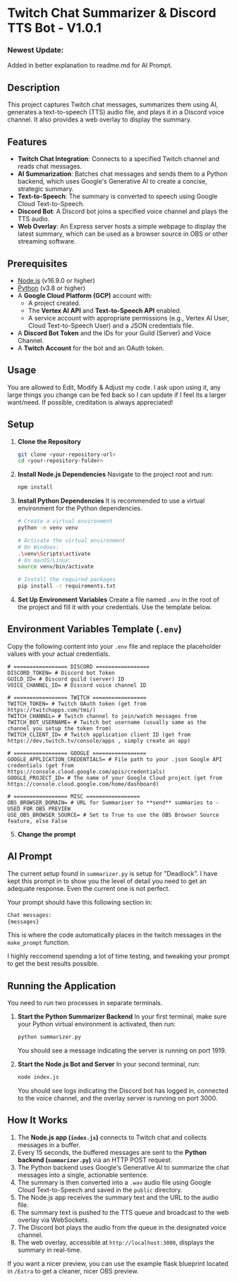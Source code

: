 # Twitch Chat Summarizer & Discord TTS Bot - V1.0.1

### Newest Update:
Added in better explanation to readme.md for AI Prompt.

## Description
This project captures Twitch chat messages, summarizes them using AI, generates a text-to-speech (TTS) audio file, and plays it in a Discord voice channel. It also provides a web overlay to display the summary.

## Features

- **Twitch Chat Integration**: Connects to a specified Twitch channel and reads chat messages.
- **AI Summarization**: Batches chat messages and sends them to a Python backend, which uses Google's Generative AI to create a concise, strategic summary.
- **Text-to-Speech**: The summary is converted to speech using Google Cloud Text-to-Speech.
- **Discord Bot**: A Discord bot joins a specified voice channel and plays the TTS audio.
- **Web Overlay**: An Express server hosts a simple webpage to display the latest summary, which can be used as a browser source in OBS or other streaming software.

## Prerequisites

- [Node.js](https://nodejs.org/) (v16.9.0 or higher)
- [Python](https://www.python.org/) (v3.8 or higher)
- A **Google Cloud Platform (GCP)** account with:
  - A project created.
  - The **Vertex AI API** and **Text-to-Speech API** enabled.
  - A service account with appropriate permissions (e.g., Vertex AI User, Cloud Text-to-Speech User) and a JSON credentials file.
- A **Discord Bot Token** and the IDs for your Guild (Server) and Voice Channel.
- A **Twitch Account** for the bot and an OAuth token.

## Usage

You are allowed to Edit, Modify & Adjust my code. I ask upon using it, any large things you change can be fed back so I can update if I feel its a larger want/need. If possible, creditation is always appreciated!

## Setup

1.  **Clone the Repository**
    ```bash
    git clone <your-repository-url>
    cd <your-repository-folder>
    ```

2.  **Install Node.js Dependencies**
    Navigate to the project root and run:
    ```bash
    npm install
    ```

3.  **Install Python Dependencies**
    It is recommended to use a virtual environment for the Python dependencies.
    ```bash
    # Create a virtual environment
    python -m venv venv

    # Activate the virtual environment
    # On Windows:
    .\venv\Scripts\activate
    # On macOS/Linux:
    source venv/bin/activate

    # Install the required packages
    pip install -r requirements.txt
    ```

4.  **Set Up Environment Variables**
    Create a file named `.env` in the root of the project and fill it with your credentials. Use the template below.

## Environment Variables Template (`.env`)

Copy the following content into your `.env` file and replace the placeholder values with your actual credentials.

```env
# ================= DISCORD =================
DISCORD_TOKEN= # Discord bot Token
GUILD_ID= # Discord guild (server) ID
VOICE_CHANNEL_ID= # Discord voice channel ID

# ================= TWITCH =================
TWITCH_TOKEN= # Twitch OAuth token (get from https://twitchapps.com/tmi/)
TWITCH_CHANNEL= # Twitch channel to join/watch messages from
TWITCH_BOT_USERNAME= # Twitch bot username (usually same as the channel you setup the token from)
TWITCH_CLIENT_ID= # Twitch application client ID (get from https://dev.twitch.tv/console/apps , simply create an app)

# ================= GOOGLE =================
GOOGLE_APPLICATION_CREDENTIALS= # File path to your .json Google API credentials (get from https://console.cloud.google.com/apis/credentials)
GOOGLE_PROJECT_ID= # The name of your Google Cloud project (get from https://console.cloud.google.com/home/dashboard)

# ================= MISC =================
OBS_BROWSER_DOMAIN= # URL for Summariser to **send** summaries to - USED FOR OBS PREVIEW
USE_OBS_BROWSER_SOURCE= # Set to True to use the OBS Browser Source feature, else False
```

5. **Change the prompt**

## AI Prompt

The current setup found in `summarizer.py` is setup for "Deadlock". I have kept this prompt in to show you the level of detail you need to get an adequate response. Even the current one is not perfect.

Your prompt should have this following section in:
```txt
Chat messages:
{messages}
```
This is where the code automatically places in the twitch messages in the `make_prompt` function.

I highly reccomend spending a lot of time testing, and tweaking your prompt to get the best results possible.

## Running the Application

You need to run two processes in separate terminals.

1.  **Start the Python Summarizer Backend**
    In your first terminal, make sure your Python virtual environment is activated, then run:
    ```bash
    python summarizer.py
    ```
    You should see a message indicating the server is running on port 1919.

2.  **Start the Node.js Bot and Server**
    In your second terminal, run:
    ```bash
    node index.js
    ```
    You should see logs indicating the Discord bot has logged in, connected to the voice channel, and the overlay server is running on port 3000.

## How It Works

1.  The **Node.js app (`index.js`)** connects to Twitch chat and collects messages in a buffer.
2.  Every 15 seconds, the buffered messages are sent to the **Python backend (`summarizer.py`)** via an HTTP POST request.
3.  The Python backend uses Google's Generative AI to summarize the chat messages into a single, actionable sentence.
4.  The summary is then converted into a `.wav` audio file using Google Cloud Text-to-Speech and saved in the `public` directory.
5.  The Node.js app receives the summary text and the URL to the audio file.
6.  The summary text is pushed to the TTS queue and broadcast to the web overlay via WebSockets.
7.  The Discord bot plays the audio from the queue in the designated voice channel.
8.  The web overlay, accessible at `http://localhost:3000`, displays the summary in real-time.

If you want a nicer preview, you can use the example flask blueprint located in `/Extra` to get a cleaner, nicer OBS preview.
